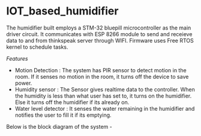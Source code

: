 # IOT_based_humidifier
The humidifier built employs a STM-32 bluepill microcontroller as the main driver circuit. It communicates with ESP 8266 module to send and receieve data to and from thinkspeak server through WIFI. Firmware uses Free RTOS kernel to schedule tasks.

*_Features_*
- Motion Detection : The system has PIR sensor to detect motion in the room. If it senses no motion in the room, it turns off the device to save power.
- Humidity sensor : The Sensor gives realtime data to the controller. When the humidity is less than what user has set to, it turns on the humidifier. Else it turns off the humidifier if its already on.
- Water level detector : It senses the water remaining in the humidifier and notifies the user to fill it if its emptying. 

Below is the block diagram of the system -



